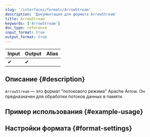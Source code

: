 ```yaml
---
slug: '/interfaces/formats/ArrowStream'
description: 'Документация для формата ArrowStream'
title: ArrowStream
keywords: ['ArrowStream']
doc_type: reference
input_format: true
output_format: true
---
```

| Input | Output | Alias |
|-------|--------|-------|
| ✔     | ✔      |       |

## Описание {#description}

`ArrowStream` — это формат "потокового режима" Apache Arrow. Он предназначен для обработки потоков данных в памяти.

## Пример использования {#example-usage}

## Настройки формата {#format-settings}